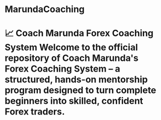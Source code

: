 # MarundaCoaching
# 📈 Coach Marunda Forex Coaching System  Welcome to the official repository of **Coach Marunda's Forex Coaching System** – a structured, hands-on mentorship program designed to turn complete beginners into skilled, confident Forex traders.  
